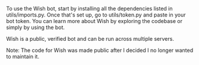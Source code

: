 To use the Wish bot, start by installing all the dependencies listed in utils/imports.py. Once that's set up, go to utils/token.py and paste in your bot token. You can learn more about Wish by exploring the codebase or simply by using the bot.

Wish is a public, verified bot and can be run across multiple servers.

Note: The code for Wish was made public after I decided I no longer wanted to maintain it.
